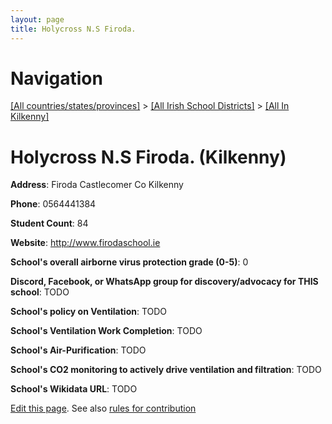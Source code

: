 ```yaml
---
layout: page
title: Holycross N.S Firoda.
---
```

# Navigation

[[All countries/states/provinces]](../../..) > [[All Irish School Districts]](../..) > [[All In Kilkenny]](..)

# Holycross N.S Firoda. (Kilkenny)

**Address**: Firoda Castlecomer Co Kilkenny

**Phone**: 0564441384

**Student Count**: 84

**Website**: <http://www.firodaschool.ie>

**School's overall airborne virus protection grade (0-5)**: 0

**Discord, Facebook, or WhatsApp group for discovery/advocacy for THIS school**: TODO

**School's policy on Ventilation**: TODO

**School's Ventilation Work Completion**: TODO

**School's Air-Purification**: TODO

**School's CO2 monitoring to actively drive ventilation and filtration**: TODO

**School's Wikidata URL**: TODO


[Edit this page](https://github.com/ventilate-schools/Ireland/edit/main/./Kilkenny/Holycross_N.S_Firoda..md). See also [rules for contribution](../../../contribution-rules/)
